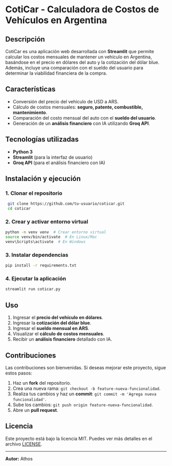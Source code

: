 # CotiCar - Calculadora de Costos de Vehículos en Argentina

## Descripción
CotiCar es una aplicación web desarrollada con **Streamlit** que permite calcular los costos mensuales de mantener un vehículo en Argentina, basándose en el precio en dólares del auto y la cotización del dólar blue. Además, incluye una comparación con el sueldo del usuario para determinar la viabilidad financiera de la compra.

## Características
- Conversión del precio del vehículo de USD a ARS.
- Cálculo de costos mensuales: **seguro, patente, combustible, mantenimiento**.
- Comparación del costo mensual del auto con el **sueldo del usuario**.
- Generación de un **análisis financiero** con IA utilizando **Groq API**.

## Tecnologías utilizadas
- **Python 3**
- **Streamlit** (para la interfaz de usuario)
- **Groq API** (para el análisis financiero con IA)

## Instalación y ejecución
### 1. Clonar el repositorio
```bash
 git clone https://github.com/tu-usuario/coticar.git
 cd coticar
```

### 2. Crear y activar entorno virtual
```bash
python -m venv venv  # Crear entorno virtual
source venv/bin/activate  # En Linux/Mac
venv\Scripts\activate  # En Windows
```

### 3. Instalar dependencias
```bash
pip install -r requirements.txt
```

### 4. Ejecutar la aplicación
```bash
streamlit run coticar.py
```

## Uso
1. Ingresar el **precio del vehículo en dólares**.
2. Ingresar la **cotización del dólar blue**.
3. Ingresar el **sueldo mensual en ARS**.
4. Visualizar el **cálculo de costos mensuales**.
5. Recibir un **análisis financiero** detallado con IA.

## Contribuciones
Las contribuciones son bienvenidas. Si deseas mejorar este proyecto, sigue estos pasos:
1. Haz un **fork** del repositorio.
2. Crea una nueva rama: `git checkout -b feature-nueva-funcionalidad`.
3. Realiza tus cambios y haz un **commit**: `git commit -m 'Agrega nueva funcionalidad'`.
4. Sube los cambios: `git push origin feature-nueva-funcionalidad`.
5. Abre un **pull request**.

## Licencia
Este proyecto está bajo la licencia MIT. Puedes ver más detalles en el archivo [LICENSE](LICENSE).

---
**Autor:** Athos  

